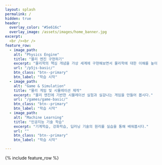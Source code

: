 ```yaml
---
layout: splash
permalink: /
hidden: true
header:
  overlay_color: "#5e616c"
  overlay_image: /assets/images/home_banner.jpg
excerpt: 
  <br /><br />
feature_row:
  - image_path: 
    alt: "Physics Engine"
    title: "물리 엔진 구현하기"
    excerpt: "물리학의 핵심 개념을 가상 세계에 구현해보면서 물리학에 대한 이해를 높이는데 그 목적이 있습니다."
    url: "/p5js-basic/"
    btn_class: "btn--primary"
    btn_label: "학습 시작"
  - image_path: 
    alt: "Game & Simulation"
    title: "물리 게임 및 시뮬레이션 제작"
    excerpt: "물리 엔진에 기반한 시뮬레이션 실험과 실감나는 게임을 만들어 봅시다."
    url: "/games/game-basic/"
    btn_class: "btn--primary"
    btn_label: "학습 시작"      
  - image_path: 
    alt: "Machine Learning"
    title: "인공지능 기술 학습"
    excerpt: "기계학습, 강화학습, 딥러닝 기술의 원리를 실습을 통해 배워봅시다."
    url: ""
    btn_class: "btn--primary"
    btn_label: "학습 시작"

---
```


{% include feature_row %}
